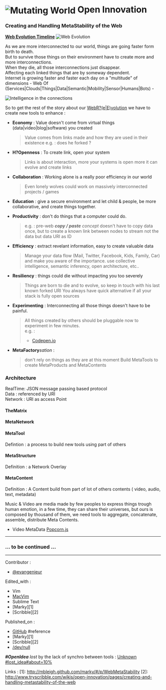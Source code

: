 # <img src="http://www.lenovo.com/social_responsibility/us/en/images/Environment--commitment_268x355.jpg" alt="Mutating World" style="max-height: 120px; vertical-align: middle;" /> Open Innovation 

### Creating and Handling MetaStability of the Web

[**Web Evolution Timeline**](http://visual.ly/evolution-web?view=true)
![Web Evolution](http://www.howinteractivedesign.com/wp-content/uploads/web-evolution-timeline.jpg)

As we are more interconnected to our world, things are going faster form birth to death.  
But to survive those things on their environment have to create more and more interconnections.  
When they die, all those interconnections just disappear.   
Affecting each linked things that are by someway dependent.  
Internet is growing faster and faster each day on a "multitude" of dimensions - Web Of (Services|Clouds|Things|Data|Semantic|Mobility|Sensor|Humans|Bots) -

![Intelligence in the connections](http://www.urenio.org/wp-content/uploads/2011/11/Semantic-Web.jpg)

So to get the rest of the story about our [WebR?(e|E)volution](http://bit.ly/QMXvxd) we have to create new tools to enhance :

* __Economy__ : Value doesn't come from virtual things (data|video|blog|software) you created

  > Value comes from links made and how they are used in their existence
  > e.g. : does he forked ?

* __H?Openness__ : To create link, open your system
  
  > Links is about interaction, more your systems is open more it can evolve and create links

* __Collaboration__ : Working alone is a really poor efficiency in our world 

  > Even lonely wolves could work on massively interconnected projects / games

* __Education__ : give a secure environment and let child & people, be more collaborative, and create things together.

* __Productivity__ : don't do things that a computer could do.
 
  >  e.g. : pre-web _**copy / paste** concept_ doesn't have to copy data once, but to create a known link between nodes to stream not the data but data URI as ID 

* __Efficiency__ : extract revelant information, easy to create valuable data

  > Manage your data flow (Mail, Twitter, Facebook, Kids, Family, Car) and make you aware of the importance. use collective intelligence, semantic inferency, open architecture, etc..

* __Resiliency__ : things could die without impacting you too severely

  > Things are born to die and to evolve, so keep in touch with his last known forked URI
  > You always have quick alternative if all your stack is fully open sources

* __Experimenting__ : Interconnecting all those things doesn't have to be painful.

  > All things created by others should be pluggable now to experiment in few minutes.  
  > e.g. :   
  > - [Codepen.io](http://codepen.io/)

* __MetaFactory__*sation* : 

  > don't rely on things as they are at this moment
  > Build MetaTools to create MetaProducts and MetaContents


### Architecture

RealTime: JSON message passing based protocol  
Data : referenced by URI  
Network : URI as access Point

#### __TheMatrix__

#### __MetaNetwork__


#### __MetaTool__

Defintion : a process to build new tools using part of others


#### __MetaStructure__

Definition : a Network Overlay 

#### __MetaContent__

Definition : A Content build from part of lot of others contents ( video, audio, text, metadata)

Music & Video are media made by few peoples to express things trough human emotion, in a few time, they can share their universes, but ours is composed by thousand of them, we need tools to aggregate, concatenate, assemble, distribute Meta Contents.

* Video MetaData
  [Popcorn.js](http://popcornjs.org/)



***
### ... to be continued ...

***
Contributor : 

* [@evangenieur](http://twitter.com/evangenieur)

Edited_with : 

* Vim
* [MacVim](#in_use)
* Sublime Text
* [Marky][1]
* [Scribble][2]

Published_on : 

* [GitHub](https://github.com/Evangenieur/Meta-Age) #reference
* [Marky][1]
* [Scribble][2]
* [/dev/null](file:///dev/null/once_upon_a_time)

_**#OpenIdea** lost_ by the lack of synchro between tools : [Unknown #lost_idea#about=10%](#lost_idea#about=10%)

Links :
[1]: http://mbleigh.github.com/marky/#/p/WebMetaStability
[2]: http://www.tryscribble.com/wikis/open-innovation/pages/creating-and-handling-metastability-of-the-web

